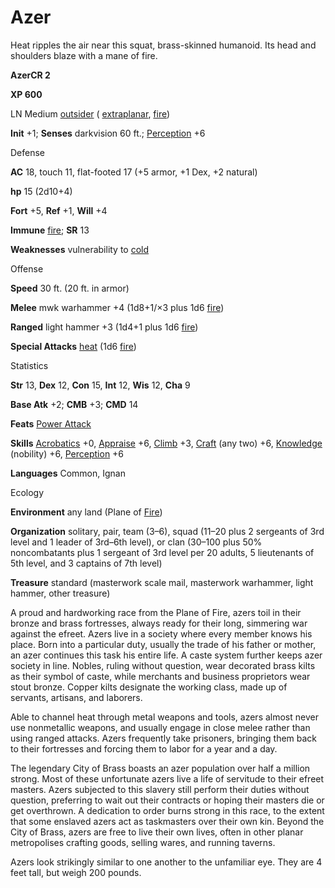 # Azer

Heat ripples the air near this squat, brass-skinned humanoid. Its head and shoulders blaze with a mane of fire.

**AzerCR 2**

**XP 600**

LN Medium [outsider](/pathfinderRPG/prd/monsters/creatureTypes.html#_outsider) ( [extraplanar](/pathfinderRPG/prd/monsters/creatureTypes.html#_extraplanar-subtype), [fire](/pathfinderRPG/prd/monsters/creatureTypes.html#_fire-subtype))

**Init** +1; **Senses** darkvision 60 ft.; [Perception](/pathfinderRPG/prd/additionalMonsters/../skills/perception.html#_perception) +6

Defense

**AC** 18, touch 11, flat-footed 17 (+5 armor, +1 Dex, +2 natural)

**hp** 15 (2d10+4)

**Fort** +5, **Ref** +1, **Will** +4

**Immune** [fire](/pathfinderRPG/prd/monsters/creatureTypes.html#_fire-subtype); **SR** 13

**Weaknesses** vulnerability to [cold](/pathfinderRPG/prd/monsters/creatureTypes.html#_cold-subtype)

Offense

**Speed** 30 ft. (20 ft. in armor)

**Melee** mwk warhammer +4 (1d8+1/×3 plus 1d6 [fire](/pathfinderRPG/prd/monsters/creatureTypes.html#_fire-subtype))

**Ranged** light hammer +3 (1d4+1 plus 1d6 [fire](/pathfinderRPG/prd/monsters/creatureTypes.html#_fire-subtype))

**Special Attacks** [heat](/pathfinderRPG/prd/monsters/universalMonsterRules.html#_heat) (1d6 [fire](/pathfinderRPG/prd/monsters/creatureTypes.html#_fire-subtype))

Statistics

**Str** 13, **Dex** 12, **Con** 15, **Int** 12, **Wis** 12, **Cha** 9

**Base Atk** +2; **CMB** +3; **CMD** 14

**Feats** [Power Attack](/pathfinderRPG/prd/additionalMonsters/../feats.html#_power-attack)

**Skills** [Acrobatics](/pathfinderRPG/prd/additionalMonsters/../skills/acrobatics.html#_acrobatics) +0, [Appraise](/pathfinderRPG/prd/additionalMonsters/../skills/appraise.html#_appraise) +6, [Climb](/pathfinderRPG/prd/additionalMonsters/../skills/climb.html#_climb) +3, [Craft](/pathfinderRPG/prd/additionalMonsters/../skills/craft.html#_craft) (any two) +6, [Knowledge](/pathfinderRPG/prd/additionalMonsters/../skills/knowledge.html#_knowledge) (nobility) +6, [Perception](/pathfinderRPG/prd/additionalMonsters/../skills/perception.html#_perception) +6

**Languages** Common, Ignan

Ecology

**Environment** any land (Plane of [Fire](/pathfinderRPG/prd/monsters/creatureTypes.html#_fire-subtype))

**Organization** solitary, pair, team (3–6), squad (11–20 plus 2 sergeants of 3rd level and 1 leader of 3rd–6th level), or clan (30–100 plus 50% noncombatants plus 1 sergeant of 3rd level per 20 adults, 5 lieutenants of 5th level, and 3 captains of 7th level)

**Treasure** standard (masterwork scale mail, masterwork warhammer, light hammer, other treasure)

A proud and hardworking race from the Plane of Fire, azers toil in their bronze and brass fortresses, always ready for their long, simmering war against the efreet. Azers live in a society where every member knows his place. Born into a particular duty, usually the trade of his father or mother, an azer continues this task his entire life. A caste system further keeps azer society in line. Nobles, ruling without question, wear decorated brass kilts as their symbol of caste, while merchants and business proprietors wear stout bronze. Copper kilts designate the working class, made up of servants, artisans, and laborers.

Able to channel heat through metal weapons and tools, azers almost never use nonmetallic weapons, and usually engage in close melee rather than using ranged attacks. Azers frequently take prisoners, bringing them back to their fortresses and forcing them to labor for a year and a day.

The legendary City of Brass boasts an azer population over half a million strong. Most of these unfortunate azers live a life of servitude to their efreet masters. Azers subjected to this slavery still perform their duties without question, preferring to wait out their contracts or hoping their masters die or get overthrown. A dedication to order burns strong in this race, to the extent that some enslaved azers act as taskmasters over their own kin. Beyond the City of Brass, azers are free to live their own lives, often in other planar metropolises crafting goods, selling wares, and running taverns.

Azers look strikingly similar to one another to the unfamiliar eye. They are 4 feet tall, but weigh 200 pounds.

